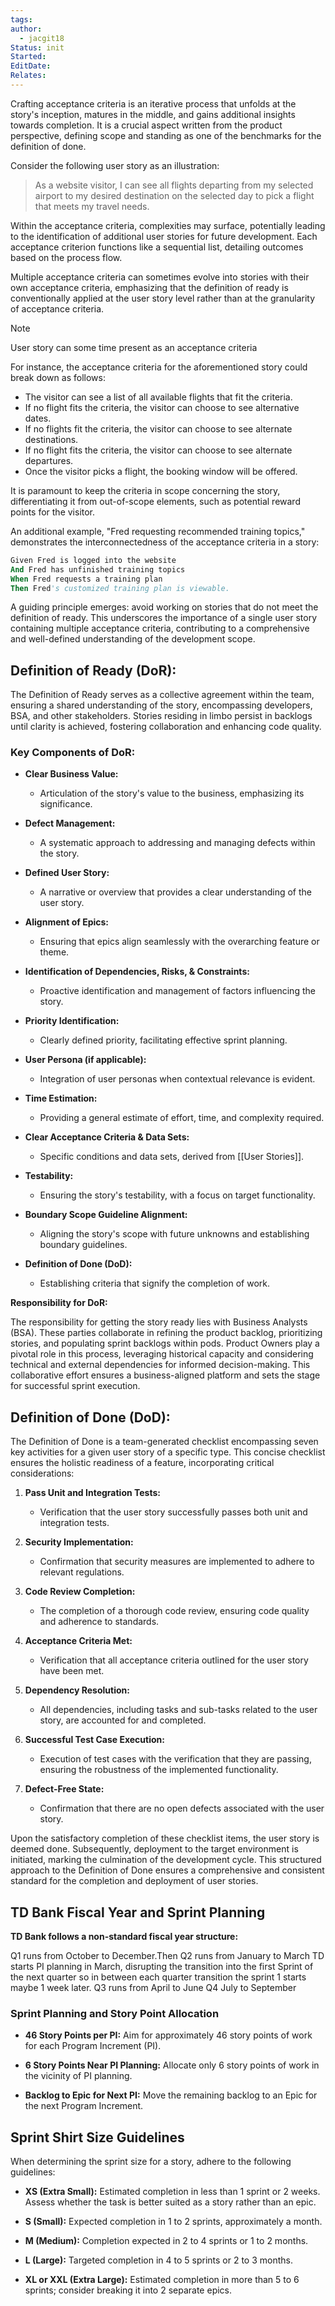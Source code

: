 ```yaml
---
tags: 
author:
  - jacgit18
Status: init
Started: 
EditDate: 
Relates:
---
```

Crafting acceptance criteria is an iterative process that unfolds at the story's inception, matures in the middle, and gains additional insights towards completion. It is a crucial aspect written from the product perspective, defining scope and standing as one of the benchmarks for the definition of done.

Consider the following user story as an illustration:

> As a website visitor, I can see all flights departing from my selected airport to my desired destination on the selected day to pick a flight that meets my travel needs.

Within the acceptance criteria, complexities may surface, potentially leading to the identification of additional user stories for future development. Each acceptance criterion functions like a sequential list, detailing outcomes based on the process flow.

Multiple acceptance criteria can sometimes evolve into stories with their own acceptance criteria, emphasizing that the definition of ready is conventionally applied at the user story level rather than at the granularity of acceptance criteria.

>[!note] 
>User story can some time present as an acceptance criteria

For instance, the acceptance criteria for the aforementioned story could break down as follows:

- The visitor can see a list of all available flights that fit the criteria.
- If no flight fits the criteria, the visitor can choose to see alternative dates.
- If no flights fit the criteria, the visitor can choose to see alternate destinations.
- If no flight fits the criteria, the visitor can choose to see alternate departures.
- Once the visitor picks a flight, the booking window will be offered.

It is paramount to keep the criteria in scope concerning the story, differentiating it from out-of-scope elements, such as potential reward points for the visitor.

An additional example, "Fred requesting recommended training topics," demonstrates the interconnectedness of the acceptance criteria in a story:

```vb
Given Fred is logged into the website
And Fred has unfinished training topics
When Fred requests a training plan
Then Fred's customized training plan is viewable.
```

A guiding principle emerges: avoid working on stories that do not meet the definition of ready. This underscores the importance of a single user story containing multiple acceptance criteria, contributing to a comprehensive and well-defined understanding of the development scope.


## **Definition of Ready (DoR):**

The Definition of Ready serves as a collective agreement within the team, ensuring a shared understanding of the story, encompassing developers, BSA, and other stakeholders. Stories residing in limbo persist in backlogs until clarity is achieved, fostering collaboration and enhancing code quality.

### **Key Components of DoR:**

- **Clear Business Value:**
  - Articulation of the story's value to the business, emphasizing its significance.

- **Defect Management:**
  - A systematic approach to addressing and managing defects within the story.

- **Defined User Story:**
  - A narrative or overview that provides a clear understanding of the user story.

- **Alignment of Epics:**
  - Ensuring that epics align seamlessly with the overarching feature or theme.

- **Identification of Dependencies, Risks, & Constraints:**
  - Proactive identification and management of factors influencing the story.

- **Priority Identification:**
  - Clearly defined priority, facilitating effective sprint planning.

- **User Persona (if applicable):**
  - Integration of user personas when contextual relevance is evident.

- **Time Estimation:**
  - Providing a general estimate of effort, time, and complexity required.

- **Clear Acceptance Criteria & Data Sets:**
  - Specific conditions and data sets, derived from [[User Stories]].

- **Testability:**
  - Ensuring the story's testability, with a focus on target functionality.

- **Boundary Scope Guideline Alignment:**
  - Aligning the story's scope with future unknowns and establishing boundary guidelines.

- **Definition of Done (DoD):**
  - Establishing criteria that signify the completion of work.

**Responsibility for DoR:**

The responsibility for getting the story ready lies with Business Analysts (BSA). These parties collaborate in refining the product backlog, prioritizing stories, and populating sprint backlogs within pods. Product Owners play a pivotal role in this process, leveraging historical capacity and considering technical and external dependencies for informed decision-making. This collaborative effort ensures a business-aligned platform and sets the stage for successful sprint execution.



## **Definition of Done (DoD):**

The Definition of Done is a team-generated checklist encompassing seven key activities for a given user story of a specific type. This concise checklist ensures the holistic readiness of a feature, incorporating critical considerations:

1. **Pass Unit and Integration Tests:**
   - Verification that the user story successfully passes both unit and integration tests.

2. **Security Implementation:**
   - Confirmation that security measures are implemented to adhere to relevant regulations.

3. **Code Review Completion:**
   - The completion of a thorough code review, ensuring code quality and adherence to standards.

4. **Acceptance Criteria Met:**
   - Verification that all acceptance criteria outlined for the user story have been met.

5. **Dependency Resolution:**
   - All dependencies, including tasks and sub-tasks related to the user story, are accounted for and completed.

6. **Successful Test Case Execution:**
   - Execution of test cases with the verification that they are passing, ensuring the robustness of the implemented functionality.

7. **Defect-Free State:**
   - Confirmation that there are no open defects associated with the user story.

Upon the satisfactory completion of these checklist items, the user story is deemed done. Subsequently, deployment to the target environment is initiated, marking the culmination of the development cycle. This structured approach to the Definition of Done ensures a comprehensive and consistent standard for the completion and deployment of user stories.



## TD Bank Fiscal Year and Sprint Planning

**TD Bank follows a non-standard fiscal year structure:**

Q1 runs from October to December.Then Q2 runs from January to March TD starts PI planning in March, disrupting the transition into the first Sprint of the next quarter so in between each quarter transition the sprint 1 starts maybe 1 week later. Q3 runs from April to June Q4 July to September



### Sprint Planning and Story Point Allocation

- **46 Story Points per PI:** Aim for approximately 46 story points of work for each Program Increment (PI).

- **6 Story Points Near PI Planning:** Allocate only 6 story points of work in the vicinity of PI planning.

- **Backlog to Epic for Next PI:** Move the remaining backlog to an Epic for the next Program Increment.

## Sprint Shirt Size Guidelines

When determining the sprint size for a story, adhere to the following guidelines:

- **XS (Extra Small):** Estimated completion in less than 1 sprint or 2 weeks. Assess whether the task is better suited as a story rather than an epic.

- **S (Small):** Expected completion in 1 to 2 sprints, approximately a month.

- **M (Medium):** Completion expected in 2 to 4 sprints or 1 to 2 months.

- **L (Large):** Targeted completion in 4 to 5 sprints or 2 to 3 months.

- **XL or XXL (Extra Large):** Estimated completion in more than 5 to 6 sprints; consider breaking it into 2 separate epics.